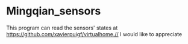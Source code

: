 # Mingqian_sensors
This program can read the sensors' states at https://github.com/xavierpuigf/virtualhome.//
I would like to appreciate 
